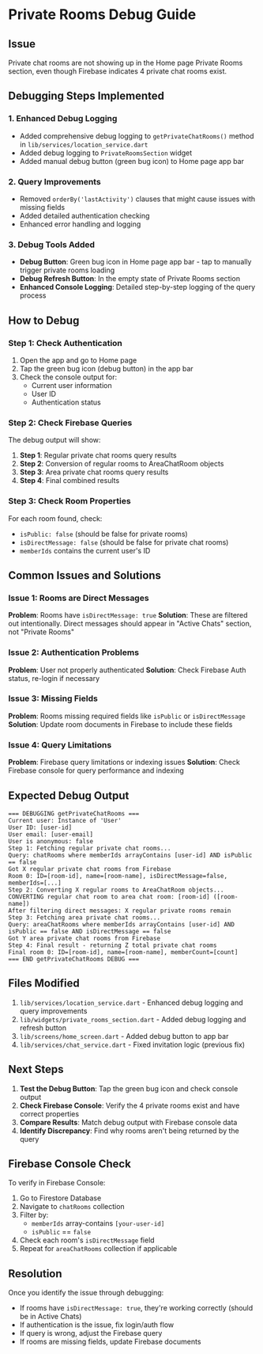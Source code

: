 # Private Rooms Debug Guide

## Issue
Private chat rooms are not showing up in the Home page Private Rooms section, even though Firebase indicates 4 private chat rooms exist.

## Debugging Steps Implemented

### 1. Enhanced Debug Logging
- Added comprehensive debug logging to `getPrivateChatRooms()` method in `lib/services/location_service.dart`
- Added debug logging to `PrivateRoomsSection` widget
- Added manual debug button (green bug icon) to Home page app bar

### 2. Query Improvements
- Removed `orderBy('lastActivity')` clauses that might cause issues with missing fields
- Added detailed authentication checking
- Enhanced error handling and logging

### 3. Debug Tools Added
- **Debug Button**: Green bug icon in Home page app bar - tap to manually trigger private rooms loading
- **Debug Refresh Button**: In the empty state of Private Rooms section
- **Enhanced Console Logging**: Detailed step-by-step logging of the query process

## How to Debug

### Step 1: Check Authentication
1. Open the app and go to Home page
2. Tap the green bug icon (debug button) in the app bar
3. Check the console output for:
   - Current user information
   - User ID
   - Authentication status

### Step 2: Check Firebase Queries
The debug output will show:
1. **Step 1**: Regular private chat rooms query results
2. **Step 2**: Conversion of regular rooms to AreaChatRoom objects
3. **Step 3**: Area private chat rooms query results
4. **Step 4**: Final combined results

### Step 3: Check Room Properties
For each room found, check:
- `isPublic: false` (should be false for private rooms)
- `isDirectMessage: false` (should be false for private chat rooms)
- `memberIds` contains the current user's ID

## Common Issues and Solutions

### Issue 1: Rooms are Direct Messages
**Problem**: Rooms have `isDirectMessage: true`
**Solution**: These are filtered out intentionally. Direct messages should appear in "Active Chats" section, not "Private Rooms"

### Issue 2: Authentication Problems
**Problem**: User not properly authenticated
**Solution**: Check Firebase Auth status, re-login if necessary

### Issue 3: Missing Fields
**Problem**: Rooms missing required fields like `isPublic` or `isDirectMessage`
**Solution**: Update room documents in Firebase to include these fields

### Issue 4: Query Limitations
**Problem**: Firebase query limitations or indexing issues
**Solution**: Check Firebase console for query performance and indexing

## Expected Debug Output

```
=== DEBUGGING getPrivateChatRooms ===
Current user: Instance of 'User'
User ID: [user-id]
User email: [user-email]
User is anonymous: false
Step 1: Fetching regular private chat rooms...
Query: chatRooms where memberIds arrayContains [user-id] AND isPublic == false
Got X regular private chat rooms from Firebase
Room 0: ID=[room-id], name=[room-name], isDirectMessage=false, memberIds=[...]
Step 2: Converting X regular rooms to AreaChatRoom objects...
CONVERTING regular chat room to area chat room: [room-id] ([room-name])
After filtering direct messages: X regular private rooms remain
Step 3: Fetching area private chat rooms...
Query: areaChatRooms where memberIds arrayContains [user-id] AND isPublic == false AND isDirectMessage == false
Got Y area private chat rooms from Firebase
Step 4: Final result - returning Z total private chat rooms
Final room 0: ID=[room-id], name=[room-name], memberCount=[count]
=== END getPrivateChatRooms DEBUG ===
```

## Files Modified

1. `lib/services/location_service.dart` - Enhanced debug logging and query improvements
2. `lib/widgets/private_rooms_section.dart` - Added debug logging and refresh button
3. `lib/screens/home_screen.dart` - Added debug button to app bar
4. `lib/services/chat_service.dart` - Fixed invitation logic (previous fix)

## Next Steps

1. **Test the Debug Button**: Tap the green bug icon and check console output
2. **Check Firebase Console**: Verify the 4 private rooms exist and have correct properties
3. **Compare Results**: Match debug output with Firebase console data
4. **Identify Discrepancy**: Find why rooms aren't being returned by the query

## Firebase Console Check

To verify in Firebase Console:
1. Go to Firestore Database
2. Navigate to `chatRooms` collection
3. Filter by:
   - `memberIds` array-contains `[your-user-id]`
   - `isPublic` == `false`
4. Check each room's `isDirectMessage` field
5. Repeat for `areaChatRooms` collection if applicable

## Resolution

Once you identify the issue through debugging:
- If rooms have `isDirectMessage: true`, they're working correctly (should be in Active Chats)
- If authentication is the issue, fix login/auth flow
- If query is wrong, adjust the Firebase query
- If rooms are missing fields, update Firebase documents 